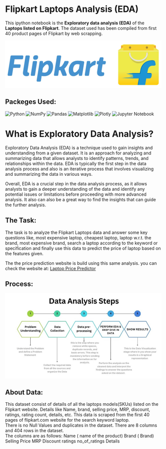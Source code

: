 # Flipkart Laptops Analysis (EDA)
This ipython notebook is the <b>Exploratory data analysis (EDA)</b> of the <b>Laptops listed on Flipkart</b>. 
The dataset used has been compiled from first 40 product pages of Flipkart by web scrapping. 

![Flipkart](flipkart.jpg)

## Packeges Used:
 ![Python][python] ![NumPy][numpy-image] ![Pandas][Pandas-image] ![Matplotlib][Matplotlib-image] ![Plotly][Plotly-image]  ![Jupyter Notebook][ipython-image]
 
[python]: https://img.shields.io/badge/python-3670A0?style=for-the-badge&logo=python&logoColor=ffdd54
[numpy-image]: https://img.shields.io/badge/numpy-%23013243.svg?style=for-the-badge&logo=numpy&logoColor=white
[Pandas-image]: https://img.shields.io/badge/pandas-%23150458.svg?style=for-the-badge&logo=pandas&logoColor=white
[Matplotlib-image]: https://img.shields.io/badge/Matplotlib-%23ffffff.svg?style=for-the-badge&logo=Matplotlib&logoColor=black
[Plotly-image]: https://img.shields.io/badge/Plotly-%233F4F75.svg?style=for-the-badge&logo=plotly&logoColor=white
[ipython-image]: https://img.shields.io/badge/jupyter-%23FA0F00.svg?style=for-the-badge&logo=jupyter&logoColor=white


# What is Exploratory Data Analysis?
Exploratory Data Analysis (EDA) is a technique used to gain insights and understanding from a given dataset. It is an approach for analyzing and summarizing data that allows analysts to identify patterns, trends, and relationships within the data. EDA is typically the first step in the data analysis process and also is an iterative process that involves visualizing and summarizing the data in various ways.  

Overall, EDA is a crucial step in the data analysis process, as it allows analysts to gain a deeper understanding of the data and identify any potential issues or limitations before proceeding with more advanced analysis. It also can also be a great way to find the insights that can guide the further analysis.

## The Task:
The task is to analyze the Flipkart Laptops data and answer some key questions like, most expensive laptop, cheapest laptop, laptop w.r.t. the brand, most expensive brand, search a laptop according to the keyword or specification and finally use this data to predict the price of laptop based on the features given.  

The the price prediction website is build using this same analysis. you can check the website at: <a href="https://huggingface.co/spaces/Shrikrishna/laptop_price_predictor">Laptop Price Predictor</a> 

## Process:
![Process](process.jpg)

## About Data:
This dataset consist of details of all the laptops models(SKUs) listed on the Flipkart website. Details like Name, brand, selling price, MRP, discount, ratings, rating count, details, etc.
This data is scraped from the first 40 pages of flipkart.com website for the search keyword laptop.  
There is no Null Values and duplicates in the dataset. There are 8 columns and 404 rows in the dataset.  
The columns are as follows:
    Name ( name of the product)
    Brand ( Brand)
    Selling Price
    MRP
    Discount
    ratings
    no_of_ratings
    Details
    
